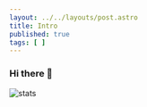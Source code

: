 ```yaml
---
layout: ../../layouts/post.astro
title: Intro
published: true
tags: [ ]
---
```


### Hi there 👋

![stats](https://github-readme-stats.vercel.app/api?username=seokh1213&show_icons=true)
